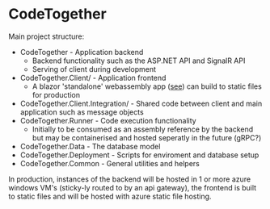 
# CodeTogether

Main project structure:
- CodeTogether - Application backend
	- Backend functionality such as the ASP.NET API and SignalR API
	- Serving of client during development
- CodeTogether.Client/ - Application frontend
	- A blazor 'standalone' webassembly app ([see](https://learn.microsoft.com/en-us/aspnet/core/blazor/hosting-models?view=aspnetcore-8.0)) can build to static files for production
- CodeTogether.Client.Integration/ - Shared code between client and main application such as message objects
- CodeTogether.Runner - Code execution functionality
	- Initially to be consumed as an assembly reference by the backend but may be containerised and hosted seperatly in the future (gRPC?)
- CodeTogether.Data - The database model
- CodeTogether.Deployment - Scripts for enviroment and database setup
- CodeTogether.Common - General utilities and helpers

In production, instances of the backend will be hosted in 1 or more azure windows VM's (sticky-ly routed to by an api gateway), the frontend is built to static files and will be hosted with azure static file hosting.
